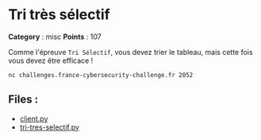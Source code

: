 # Tri très sélectif

**Category** : misc
**Points** : 107

Comme l'épreuve `Tri Sélectif`, vous devez trier le tableau, mais cette fois vous devez être efficace !

`nc challenges.france-cybersecurity-challenge.fr 2052`


## Files : 
 - [client.py](./client.py)
 - [tri-tres-selectif.py](./tri-tres-selectif.py)


